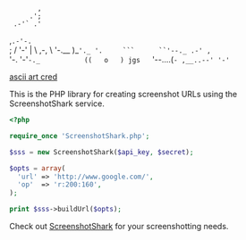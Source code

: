            ,
         .';
     .-'` .'
   ,`.-'-.`\
  ; /     '-'
  | \       ,-,
  \  '-.__   )_`'._
   '.     ```      ``'--._
  .-' ,                   `'-.
   '-'`-._           ((   o   )
    jgs   `'--....(`- ,__..--'
                   '-'`

[ascii art cred](http://www.retrojunkie.com/asciiart/animals/sharks.htm)

This is the PHP library for creating screenshot URLs using the ScreenshotShark service.

```php
<?php

require_once 'ScreenshotShark.php';

$sss = new ScreenshotShark($api_key, $secret);

$opts = array(
  'url' => 'http://www.google.com/',
  'op'  => 'r:200:160',
);

print $sss->buildUrl($opts);
```

Check out [ScreenshotShark](http://www.screenshotshark.com) for your screenshotting needs.
